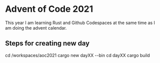 # Advent of Code 2021

This year I am learning Rust and Github Codespaces at the same time as I am doing the advent calendar.

## Steps for creating new day

cd /workspaces/aoc2021
cargo new dayXX --bin
cd dayXX
cargo build
